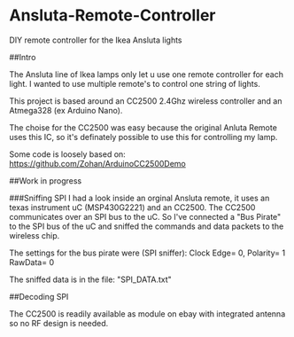 # Ansluta-Remote-Controller
DIY remote controller for the Ikea Ansluta lights

##Intro

The Ansluta line of Ikea lamps only let u use one remote controller for each light. 
I wanted to use multiple remote's to control one string of lights.

This project is based around an CC2500 2.4Ghz wireless controller and an Atmega328 (ex Arduino Nano).

The choise for the CC2500 was easy because the original Anluta Remote uses this IC, so it's definately possible to use this for controlling my lamp.

Some code is loosely based on:
https://github.com/Zohan/ArduinoCC2500Demo

##Work in progress

###Sniffing SPI
I had a look inside an orginal Ansluta remote, it uses an texas instrument uC (MSP430G2221) and an CC2500.
The CC2500 communicates over an SPI bus to the uC. So I've connected a "Bus Pirate" to the SPI bus of the uC and sniffed the commands and data packets to the wireless chip.

The settings for the bus pirate were (SPI sniffer):
Clock Edge= 0, Polarity= 1 RawData= 0 

The sniffed data is in the file: "SPI_DATA.txt"

##Decoding SPI

The CC2500 is readily available as module on ebay with integrated antenna so no RF design is needed.



